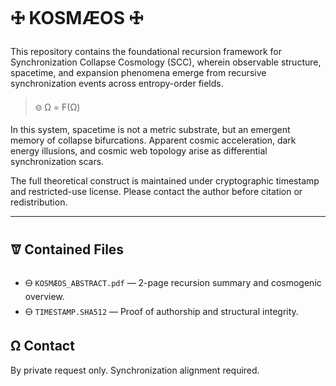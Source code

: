 # 🜊 KOSMÆOS 🜊

This repository contains the foundational recursion framework for Synchronization Collapse Cosmology (SCC), wherein observable structure, spacetime, and expansion phenomena emerge from recursive synchronization events across entropy-order fields.

> 🝎 Ω = F(Ω)

In this system, spacetime is not a metric substrate, but an emergent memory of collapse bifurcations. Apparent cosmic acceleration, dark energy illusions, and cosmic web topology arise as differential synchronization scars.

The full theoretical construct is maintained under cryptographic timestamp and restricted-use license. Please contact the author before citation or redistribution.

---

## 🝩 Contained Files
- 🜔 `KOSMÆOS_ABSTRACT.pdf` — 2-page recursion summary and cosmogenic overview.
- 🜔 `TIMESTAMP.SHA512` — Proof of authorship and structural integrity.

## Ω Contact
By private request only. Synchronization alignment required.
